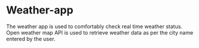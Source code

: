 # Weather-app
The weather app is used to comfortably check real time weather status. Open weather map API is used to retrieve weather data as per the city name entered by the user.

